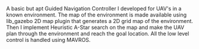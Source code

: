 A basic but apt Guided Navigation Controller I developed for UAV's in a known environment. The map of the environment is made available using lib_gazebo 2D map plugin that
generates a 2D grid map of the environment. Then I implement Heuristic A-Star search on the map and make the UAV plan through the environment and reach the goal location.
All the low level control is handled using MAVROS.
